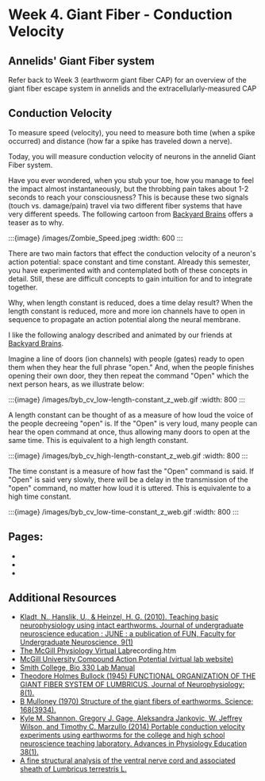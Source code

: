 # Week 4. Giant Fiber - Conduction Velocity

## Annelids' Giant Fiber system

Refer back to Week 3 (earthworm giant fiber CAP) for an overview of the giant fiber escape system in annelids and the extracellularly-measured CAP

## Conduction Velocity

To measure speed (velocity), you need to measure both time (when a spike occurred) and distance (how far a spike has traveled down a nerve).

Today, you will measure conduction velocity of neurons in the annelid Giant Fiber system. 

Have you ever wondered, when you stub your toe, how you manage to feel the impact almost instantaneously, but the throbbing pain takes about 1-2 seconds to reach your consciousness? This is because these two signals (touch vs. damage/pain) travel via two different fiber systems that have very different speeds. The following cartoon from [Backyard Brains](https://backyardbrains.com/) offers a teaser as to why.

:::{image} /images/Zombie_Speed.jpeg
:width: 600
:::

There are two main factors that effect the conduction velocity of a neuron's action potential: space constant and time constant. Already this semester, you have experimented with and contemplated both of these concepts in detail. Still, these are difficult concepts to gain intuition for and to integrate together. 

Why, when length constant is reduced, does a time delay result? When the length constant is reduced, more and more ion channels have to open in sequence to propagate an action potential along the neural membrane. 

I like the following analogy described and animated by our friends at [Backyard Brains](https://backyardbrains.com/). 

Imagine a line of doors (ion channels) with people (gates) ready to open them when they hear the full phrase "open." And, when the people finishes opening their own door, they then repeat the command "Open" which the next person hears, as we illustrate below:

:::{image} /images/byb_cv_low-length-constant_z_web.gif
:width: 800
:::

A length constant can be thought of as a measure of how loud the voice of the people decreeing "open" is. If the "Open" is very loud, many people can hear the open command at once, thus allowing many doors to open at the same time. This is equivalent to a high length constant.

:::{image} /images/byb_cv_high-length-constant_z_web.gif
:width: 800
:::

The time constant is a measure of how fast the "Open" command is said. If "Open" is said very slowly, there will be a delay in the transmission of the "open" command, no matter how loud it is uttered. This is equivalente to a high time constant.

:::{image} /images/byb_cv_low-time-constant_z_web.gif
:width: 800
:::



## Pages:
- [](../earthworm-giant-fiber-cv/Lab-Manual_earthworm-giant-fiber-cv.md)
- [](../earthworm-giant-fiber-cv/Data-Explorer_earthworm-giant-fiber-cv.ipynb)
- [](../earthworm-giant-fiber-cv/Responses_earthworm-giant-fiber-cv.ipynb)

## Additional Resources

- [Kladt, N., Hanslik, U., & Heinzel, H. G. (2010). Teaching basic neurophysiology using intact earthworms. Journal of undergraduate neuroscience education : JUNE : a publication of FUN, Faculty for Undergraduate Neuroscience, 9(1)](http://www.ncbi.nlm.nih.gov/pmc/articles/pmc3597421/)
- [The McGill Physiology Virtual Lab](http://www.medicine.mcgill.ca/physio/vlab/CAP/)recording.htm
- [McGill University Compound Action Potential (virtual lab website)](http://www.medicine.mcgill.ca/physio/vlab/CAP/vlabmenuCAP.htm)
- [Smith College, Bio 330 Lab Manual](https://www.science.smith.edu/departments/neurosci/courses/bio330/labs/L4giants.html)
- [Theodore Holmes Bullock (1945) FUNCTIONAL ORGANIZATION OF THE GIANT FIBER SYSTEM OF LUMBRICUS. Journal of Neurophysiology; 8(1).](https://doi.org/10.1152/jn.1945.8.1.55)
- [B Mulloney (1970) Structure of the giant fibers of earthworms. Science; 168(3934).](https://doi-org.ezproxy.wesleyan.edu/10.1126/science.168.3934.994)
- [Kyle M. Shannon, Gregory J. Gage, Aleksandra Jankovic, W. Jeffrey Wilson, and Timothy C. Marzullo (2014) Portable conduction velocity experiments using earthworms for the college and high school neuroscience teaching laboratory. Advances in Physiology Education 38(1).](https://doi.org/10.1152/advan.00088.2013)
- [A fine structural analysis of the ventral nerve cord and associated sheath of Lumbricus terrestris L.](https://doi.org/10.1002/cne.901250308)